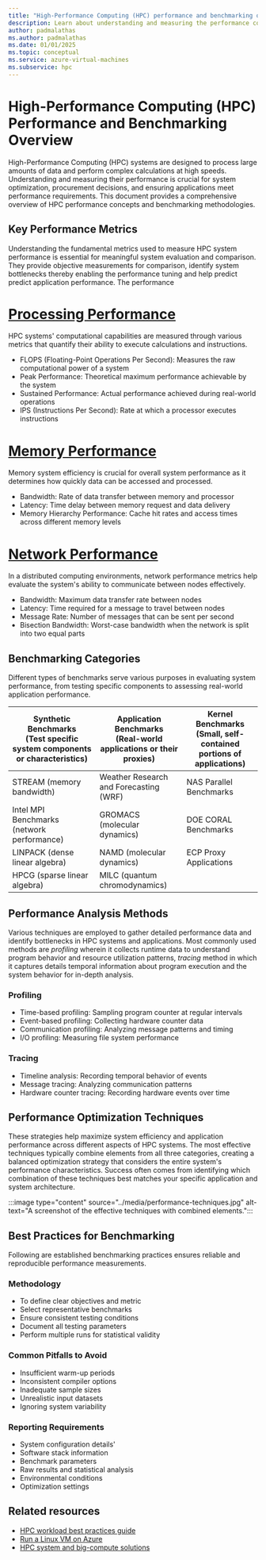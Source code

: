 ```yaml
---
title: "High-Performance Computing (HPC) performance and benchmarking overview"
description: Learn about understanding and measuring the performance concepts and benchmarking methologies.
author: padmalathas
ms.author: padmalathas
ms.date: 01/01/2025
ms.topic: conceptual
ms.service: azure-virtual-machines
ms.subservice: hpc
---
```


# High-Performance Computing (HPC) Performance and Benchmarking Overview

High-Performance Computing (HPC) systems are designed to process large amounts of data and perform complex calculations at high speeds. Understanding and measuring their performance is crucial for system optimization, procurement decisions, and ensuring applications meet performance requirements. This document provides a comprehensive overview of HPC performance concepts and benchmarking methodologies. 

## Key Performance Metrics

Understanding the fundamental metrics used to measure HPC system performance is essential for meaningful system evaluation and comparison. They provide objective measurements for comparison, identify system bottlenecks thereby enabling the performance tuning and help predict predict application performance. The performance  

# [Processing Performance](#tab/processperf)
HPC systems' computational capabilities are measured through various metrics that quantify their ability to execute calculations and instructions.
  - FLOPS (Floating-Point Operations Per Second): Measures the raw computational power of a system
  - Peak Performance: Theoretical maximum performance achievable by the system
  - Sustained Performance: Actual performance achieved during real-world operations
  - IPS (Instructions Per Second): Rate at which a processor executes instructions

# [Memory Performance](#tab/memoryperf)
Memory system efficiency is crucial for overall system performance as it determines how quickly data can be accessed and processed.
  - Bandwidth: Rate of data transfer between memory and processor
  - Latency: Time delay between memory request and data delivery
  - Memory Hierarchy Performance: Cache hit rates and access times across different memory levels

# [Network Performance](#tab/networkperf)
In a distributed computing environments, network performance metrics help evaluate the system's ability to communicate between nodes effectively.
  - Bandwidth: Maximum data transfer rate between nodes
  - Latency: Time required for a message to travel between nodes
  - Message Rate: Number of messages that can be sent per second
  - Bisection Bandwidth: Worst-case bandwidth when the network is split into two equal parts

## Benchmarking Categories
Different types of benchmarks serve various purposes in evaluating system performance, from testing specific components to assessing real-world application performance.

|Synthetic Benchmarks <br> (Test specific system components or characteristics)|Application Benchmarks <br> (Real-world applications or their proxies)|Kernel Benchmarks <br> (Small, self-contained portions of applications)|
|----------|-------------|------|
|STREAM (memory bandwidth)|Weather Research and Forecasting (WRF)|NAS Parallel Benchmarks|
|Intel MPI Benchmarks (network performance)|GROMACS (molecular dynamics)|DOE CORAL Benchmarks|
|LINPACK (dense linear algebra)|NAMD (molecular dynamics)|ECP Proxy Applications|
|HPCG (sparse linear algebra)|MILC (quantum chromodynamics)|

## Performance Analysis Methods
Various techniques are employed to gather detailed performance data and identify bottlenecks in HPC systems and applications. Most commonly used methods are *profiling* wherein it collects runtime data to understand program behavior and resource utilization patterns, *tracing* method in which it captures details temporal information about program execution and the system behavior for in-depth analysis.

### Profiling  
  - Time-based profiling: Sampling program counter at regular intervals
  - Event-based profiling: Collecting hardware counter data
  - Communication profiling: Analyzing message patterns and timing
  - I/O profiling: Measuring file system performance

### Tracing
  - Timeline analysis: Recording temporal behavior of events
  - Message tracing: Analyzing communication patterns
  - Hardware counter tracing: Recording hardware events over time

## Performance Optimization Techniques
These strategies help maximize system efficiency and application performance across different aspects of HPC systems. The most effective techniques typically combine elements from all three categories, creating a balanced optimization strategy that considers the entire system's performance characteristics. Success often comes from identifying which combination of these techniques best matches your specific application and system architecture.

:::image type="content" source="../media/performance-techniques.jpg" alt-text="A screenshot of the effective techniques with combined elements.":::

## Best Practices for Benchmarking
Following are established benchmarking practices ensures reliable and reproducible performance measurements.

### Methodology
  - To define clear objectives and metric
  - Select representative benchmarks
  - Ensure consistent testing conditions
  - Document all testing parameters
  - Perform multiple runs for statistical validity

### Common Pitfalls to Avoid
  - Insufficient warm-up periods
  - Inconsistent compiler options
  - Inadequate sample sizes
  - Unrealistic input datasets
  - Ignoring system variability

### Reporting Requirements
  - System configuration details'
  - Software stack information
  - Benchmark parameters
  - Raw results and statistical analysis
  - Environmental conditions
  - Optimization settings

## Related resources

- [HPC workload best practices guide](/azure/virtual-machines/workload-guidelines-best-practices-storage)
- [Run a Linux VM on Azure](/azure/architecture/reference-architectures/n-tier/linux-vm)
- [HPC system and big-compute solutions](/azure/architecture/solution-ideas/articles/big-compute-with-azure-batch)
